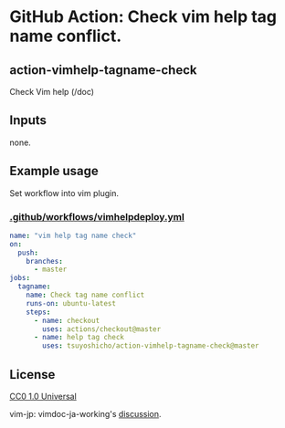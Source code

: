 # GitHub Action: Check vim help tag name conflict.

## action-vimhelp-tagname-check

Check Vim help (/doc)

## Inputs

none.

## Example usage

Set workflow into vim plugin.

### [.github/workflows/vimhelpdeploy.yml](.github/workflows/vimhelpdeploy.yml)

```yml
name: "vim help tag name check"
on:
  push:
    branches:
      - master
jobs:
  tagname:
    name: Check tag name conflict
    runs-on: ubuntu-latest
    steps:
      - name: checkout
        uses: actions/checkout@master
      - name: help tag check
        uses: tsuyoshicho/action-vimhelp-tagname-check@master
```

## License
[CC0 1.0 Universal](http://creativecommons.org/publicdomain/zero/1.0/)

vim-jp: vimdoc-ja-working's [discussion](https://github.com/vim-jp/vimdoc-ja-working/issues/733).
